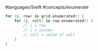 #languages/Swift #concepts/enumerate 

```swift
for (i, row) in grid.enumerated() {
	for (j, cell) in row.enumerated() {
		// i = row
		// j = column
		// cell = value of cell
	}
}
```